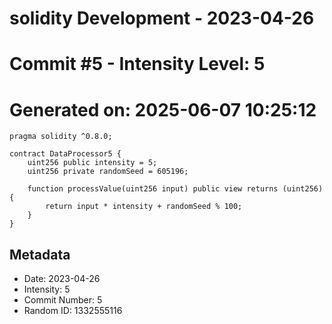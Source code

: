 ﻿# solidity Development - 2023-04-26
# Commit #5 - Intensity Level: 5
# Generated on: 2025-06-07 10:25:12
```solidity
pragma solidity ^0.8.0;

contract DataProcessor5 {
    uint256 public intensity = 5;
    uint256 private randomSeed = 605196;

    function processValue(uint256 input) public view returns (uint256) {
        return input * intensity + randomSeed % 100;
    }
}
```
## Metadata
- Date: 2023-04-26
- Intensity: 5
- Commit Number: 5
- Random ID: 1332555116
